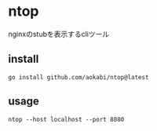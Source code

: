 # ntop
nginxのstubを表示するcliツール

## install
`go install github.com/aokabi/ntop@latest`

## usage
`ntop --host localhost --port 8080` 
